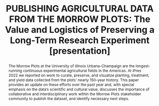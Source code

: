 ---
abstract: The Morrow Plots at the University of Illinois Urbana-Champaign are the
  longest-running continuous experimental agricultural fields in the Americas. At
  iPres 2022 we reported on work to curate, preserve, and visualize planting, treatment,
  and yield data collected from the plots' nearly 150-year history. This paper provides
  an update on these efforts over the past year and, with special emphasis on the
  data’s scientific and cultural value, discusses the importance of collaborative
  and interdisciplinary work within the Morrow Plots stakeholder community to publish
  the dataset, and identify necessary next steps.
creators:
- Anderson, Bethany G.
- Caldrone, Sandi L.
- Henry, Joshua K.
- Imker, Heidi J.
- Margenot, Andrew J.
- Williams, Sarah C.
date: null
document_url: https://www.ideals.illinois.edu/items/128875/bitstreams/430338/data.pdf
grand_parent: iPRES
institutions: []
keywords:
- data
- agriculture
- archives
- curation
- collaboration
landing_page_url: https://hdl.handle.net/2142/121681
language: eng
layout: publication
license: CC-BY 4.0 International
notes_url: null
parent: iPRES 2023
presentation_url: null
size: null
source_name: iPRES
title: 'PUBLISHING AGRICULTURAL DATA FROM THE MORROW PLOTS: The Value and Logistics
  of Preserving a Long-Term Research Experiment [presentation]'
type: presentation
year: 2023
---